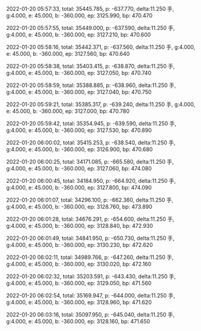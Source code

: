 2022-01-20 05:57:33, total: 35445.785, p: -637.770, delta:11.250 手, g:4.000, e: 45.000, b: -360.000, ep: 3125.990, bp: 470.470

2022-01-20 05:57:55, total: 35449.000, p: -637.590, delta:11.250 手, g:4.000, e: 45.000, b: -360.000, ep: 3127.210, bp: 470.600

2022-01-20 05:58:16, total: 35442.371, p: -637.560, delta:11.250 手, g:4.000, e: 45.000, b: -360.000, ep: 3127.560, bp: 470.640

2022-01-20 05:58:38, total: 35403.415, p: -638.870, delta:11.250 手, g:4.000, e: 45.000, b: -360.000, ep: 3127.050, bp: 470.740

2022-01-20 05:58:59, total: 35388.885, p: -638.960, delta:11.250 手, g:4.000, e: 45.000, b: -360.000, ep: 3127.040, bp: 470.750

2022-01-20 05:59:21, total: 35385.317, p: -639.240, delta:11.250 手, g:4.000, e: 45.000, b: -360.000, ep: 3127.000, bp: 470.780

2022-01-20 05:59:42, total: 35354.945, p: -639.590, delta:11.250 手, g:4.000, e: 45.000, b: -360.000, ep: 3127.530, bp: 470.890

2022-01-20 06:00:02, total: 35415.253, p: -638.540, delta:11.250 手, g:4.000, e: 45.000, b: -360.000, ep: 3126.900, bp: 470.680

2022-01-20 06:00:25, total: 34171.085, p: -665.580, delta:11.250 手, g:4.000, e: 45.000, b: -360.000, ep: 3127.060, bp: 474.080

2022-01-20 06:00:45, total: 34184.950, p: -664.920, delta:11.250 手, g:4.000, e: 45.000, b: -360.000, ep: 3127.800, bp: 474.090

2022-01-20 06:01:07, total: 34296.100, p: -662.360, delta:11.250 手, g:4.000, e: 45.000, b: -360.000, ep: 3128.760, bp: 473.890

2022-01-20 06:01:28, total: 34676.291, p: -654.600, delta:11.250 手, g:4.000, e: 45.000, b: -360.000, ep: 3128.840, bp: 472.930

2022-01-20 06:01:49, total: 34841.950, p: -650.730, delta:11.250 手, g:4.000, e: 45.000, b: -360.000, ep: 3130.230, bp: 472.620

2022-01-20 06:02:11, total: 34989.766, p: -647.260, delta:11.250 手, g:4.000, e: 45.000, b: -360.000, ep: 3130.020, bp: 472.160

2022-01-20 06:02:32, total: 35203.591, p: -643.430, delta:11.250 手, g:4.000, e: 45.000, b: -360.000, ep: 3129.050, bp: 471.560

2022-01-20 06:02:54, total: 35169.947, p: -644.000, delta:11.250 手, g:4.000, e: 45.000, b: -360.000, ep: 3128.960, bp: 471.620

2022-01-20 06:03:16, total: 35097.950, p: -645.040, delta:11.250 手, g:4.000, e: 45.000, b: -360.000, ep: 3128.160, bp: 471.650